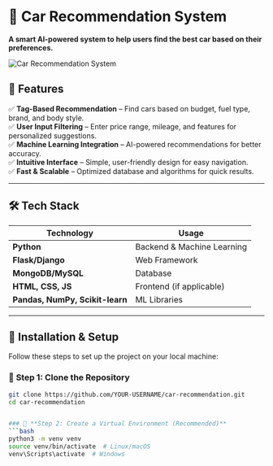 # 🚗 Car Recommendation System  
**A smart AI-powered system to help users find the best car based on their preferences.**  

![Car Recommendation System](https://user-images.githubusercontent.com/your-image.png)  

## 🌟 Features  
✅ **Tag-Based Recommendation** – Find cars based on budget, fuel type, brand, and body style.  
✅ **User Input Filtering** – Enter price range, mileage, and features for personalized suggestions.  
✅ **Machine Learning Integration** – AI-powered recommendations for better accuracy.  
✅ **Intuitive Interface** – Simple, user-friendly design for easy navigation.  
✅ **Fast & Scalable** – Optimized database and algorithms for quick results.  

---

## 🛠 Tech Stack  
| **Technology**   | **Usage**                     |
|------------------|------------------------------|
| **Python**       | Backend & Machine Learning   |
| **Flask/Django** | Web Framework                |
| **MongoDB/MySQL** | Database                     |
| **HTML, CSS, JS** | Frontend (if applicable)    |
| **Pandas, NumPy, Scikit-learn** | ML Libraries |

---

## 🚀 Installation & Setup  
Follow these steps to set up the project on your local machine:  


### 🔹 **Step 1: Clone the Repository**  
```bash
git clone https://github.com/YOUR-USERNAME/car-recommendation.git
cd car-recommendation


### 🔹 **Step 2: Create a Virtual Environment (Recommended)**
```bash
python3 -m venv venv
source venv/bin/activate  # Linux/macOS
venv\Scripts\activate  # Windows
